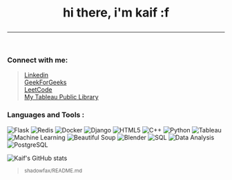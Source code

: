 

# <p align="center" > hi there, i'm kaif :f </p>
<hr>
<br>

### Connect with me:
> <a href="https://www.linkedin.com/in/kaifx/?originalSubdomain=in"> Linkedin </a> <br>
> <a href="https://auth.geeksforgeeks.org/user/shadowfax">GeekForGeeks </a><br>
> <a href="https://leetcode.com/shadowfaxx/">LeetCode </a><br>
> <a href="https://public.tableau.com/app/profile/kaif.khan2817/vizzes">My Tableau Public Library </a>

### Languages and Tools :

![Flask](https://img.shields.io/badge/Flask-E97627?style=for-the-badge&logo=Flask&logoColor=white)
![Redis](https://img.shields.io/badge/Redis-F7DF1E?style=for-the-badge&logo=Redis&logoColor=black)
![Docker](https://img.shields.io/badge/Docker-336791?style=for-the-badge&logo=Docker&logoColor=white)
![Django](https://img.shields.io/badge/Django-E34F26?style=for-the-badge&logo=Django&logoColor=black)
![HTML5](https://img.shields.io/badge/HTML5-E34F26?style=for-the-badge&logo=html5&logoColor=white)
![C++](https://img.shields.io/badge/C++-00599C?style=for-the-badge&logo=c%2B%2B&logoColor=white)
![Python](https://img.shields.io/badge/Python-3776AB?style=for-the-badge&logo=python&logoColor=white)
![Tableau](https://img.shields.io/badge/Tableau-E97627?style=for-the-badge&logo=tableau&logoColor=white)
![Machine Learning](https://img.shields.io/badge/MachineLearning-FF6600?style=for-the-badge&logo=saas&logoColor=white)
![Beautiful Soup](https://img.shields.io/badge/Beautiful%20Soup-4B8BBE?style=for-the-badge&logo=beautifulsoup&logoColor=white)
![Blender](https://img.shields.io/badge/Blender-F5792A?style=for-the-badge&logo=blender&logoColor=white)
![SQL](https://img.shields.io/badge/SQL-CC2927?style=for-the-badge&logo=sql&logoColor=white)
![Data Analysis](https://img.shields.io/badge/DataAnalysis-F7DF1E?style=for-the-badge&logo=DataAnalysis&logoColor=black)
![PostgreSQL](https://img.shields.io/badge/PostgreSQL-336791?style=for-the-badge&logo=postgresql&logoColor=white)

![Kaif's GitHub stats](https://github-readme-stats.vercel.app/api?username=shadowfaxx1&show_icons=true&theme=radical)



> <p align="left">
 >  <sub >  shadowfax/README.md  </sub> 
</p>
